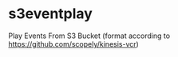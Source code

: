 # s3eventplay
Play Events From S3 Bucket (format according to https://github.com/scopely/kinesis-vcr)
